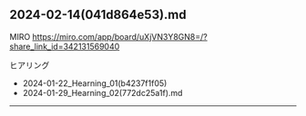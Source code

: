 2024-02-14(041d864e53).md
---

MIRO
https://miro.com/app/board/uXjVN3Y8GN8=/?share_link_id=342131569040


ヒアリング
- 2024-01-22_Hearning_01(b4237f1f05)
- 2024-01-29_Hearning_02(772dc25a1f).md

---



